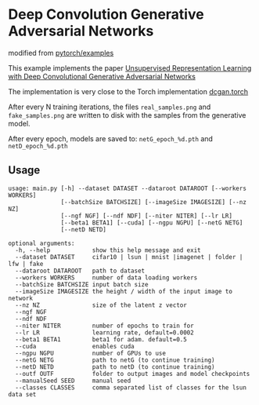 # Deep Convolution Generative Adversarial Networks

modified from [pytorch/examples](https://github.com/pytorch/examples)

This example implements the paper [Unsupervised Representation Learning with Deep Convolutional Generative Adversarial Networks](http://arxiv.org/abs/1511.06434)

The implementation is very close to the Torch implementation [dcgan.torch](https://github.com/soumith/dcgan.torch)

After every N training iterations, the files `real_samples.png` and `fake_samples.png` are written to disk with the samples from the generative model.

After every epoch, models are saved to: `netG_epoch_%d.pth` and `netD_epoch_%d.pth`

## Usage
```
usage: main.py [-h] --dataset DATASET --dataroot DATAROOT [--workers WORKERS]
               [--batchSize BATCHSIZE] [--imageSize IMAGESIZE] [--nz NZ]
               [--ngf NGF] [--ndf NDF] [--niter NITER] [--lr LR]
               [--beta1 BETA1] [--cuda] [--ngpu NGPU] [--netG NETG]
               [--netD NETD]

optional arguments:
  -h, --help            show this help message and exit
  --dataset DATASET     cifar10 | lsun | mnist |imagenet | folder | lfw | fake
  --dataroot DATAROOT   path to dataset
  --workers WORKERS     number of data loading workers
  --batchSize BATCHSIZE input batch size
  --imageSize IMAGESIZE the height / width of the input image to network
  --nz NZ               size of the latent z vector
  --ngf NGF
  --ndf NDF
  --niter NITER         number of epochs to train for
  --lr LR               learning rate, default=0.0002
  --beta1 BETA1         beta1 for adam. default=0.5
  --cuda                enables cuda
  --ngpu NGPU           number of GPUs to use
  --netG NETG           path to netG (to continue training)
  --netD NETD           path to netD (to continue training)
  --outf OUTF           folder to output images and model checkpoints
  --manualSeed SEED     manual seed
  --classes CLASSES     comma separated list of classes for the lsun data set
```
